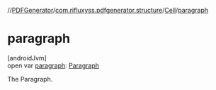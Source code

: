 //[PDFGenerator](../../../index.md)/[com.rifluxyss.pdfgenerator.structure](../index.md)/[Cell](index.md)/[paragraph](paragraph.md)

# paragraph

[androidJvm]\
open var [paragraph](paragraph.md): [Paragraph](../-paragraph/index.md)

The Paragraph.
